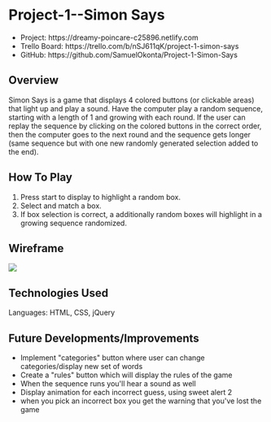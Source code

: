 # Project-1--Simon Says

<ul>
<li>Project: https://dreamy-poincare-c25896.netlify.com</li>
<li>Trello Board: https://trello.com/b/nSJ611qK/project-1-simon-says</li>
<li>GitHub: https://github.com/SamuelOkonta/Project-1-Simon-Says</li>
</ul>

## Overview
Simon Says is a game that displays 4 colored buttons (or clickable areas) that light up and play a sound. Have the computer play a random sequence, starting with a length of 1 and growing with each round. If the user can replay the sequence by clicking on the colored buttons in the correct order, then the computer goes to the next round and the sequence gets longer (same sequence but with one new randomly generated selection added to the end).

## How To Play
1. Press start to display to highlight a random box.
2. Select and match a box.
3. If box selection is correct, a additionally random boxes will highlight in a growing sequence randomized.

## Wireframe
<a href="https://imgur.com/user/whatupike/posts"><img src="https://i.imgur.com/2cn6hRE.jpg"/></a>

## Technologies Used
Languages: HTML, CSS, jQuery

## Future Developments/Improvements
<ul>
<li>Implement "categories" button where user can change categories/display new set of words</li>
<li>Create a "rules" button which will display the rules of the game</li>
<li>When the sequence runs you'll hear a sound as well</li>
<li>Display animation for each incorrect guess, using sweet alert 2</li>
<li>when you pick an incorrect box you get the warning that you've lost the game</li>
</ul>




















